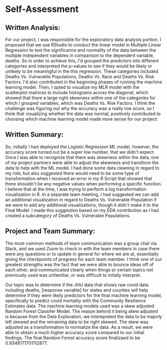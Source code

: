 # Self-Assessment

## Written Analysis: 

For our project, I was responsible for the exploratory data analysis portion. I proposed that we use RStudio to conduct the linear model in Multiple Linear Regression to test the significance and normality of the data between the multiple independent variables in comparison to the dependent variable, deaths. So in order to achieve this, I'd grouped the predictors into different categories and interpreted the p-values to see if they would be likely or unlikely to be meaningful in the this regression. These categories included Deaths Vs. Vulnerable Populations, Deaths Vs. Race and Deaths Vs. Risk Factors. I'd also contributed in the beginning phases of running the machine learning model. Then, I opted to visualize my MLR model with the scatterplot matrices to include histograms across the diagonal, which showed that there a large right skewness within one of the categories for which I grouped variables, which was Deaths Vs. Risk Factors. I think the challenge was figuring out why the accuracy was a really low score, so I think that visualizing whether the data was normal, positively contributed to choosing which machine learning model made more sense for our project. 

## Written Summary: 

So, initially I had deployed the Logistic Regression ML model, however, the accuracy score turned out be a super low number, that we didn't expect. Once I was able to recognize that there was skewness within the data, one of my project partners were able to adjust the skewness and transform the data to help with the ML model. 
I had done some data cleaning in regard to my role, but also suggested there would need to be some type of transformation when I received an error in my R Script that showed that there shouldn't be any negative values when performing a specific function. I believe that at the time, I was trying to perform a log transformation visualization in R. 
In a separate team meeting, I had suggested we can add an additional visualization in regard to Deaths Vs. Vulnerable Population if we were to add any additional visualizations, though it didn't make it to the Final Model. I made this suggestion based on my EDA contribution as I had created a subcategory of Deaths Vs. Vulnerable Populations. 

## Project and Team Summary: 

The most common methods of team communication was a group chat via Slack, and we used Zoom to check in with the team members in case there were any questions or to update in general for where we are at, essentially giving the checkpoints of progress for each team member. I think one of our greatest strengths was the fact that we were able to bounce ideas off of each other, and communicated clearly when things or certain topics not previously used was unfamiliar, or was difficult to initally interpret. 

Our topic was to determine if the JHU data that shows raw covid data including deaths, [response variable] for states and counties will help determine if they were likely predictors for the final machine learning model, specifically to predict covid mortality with the Community Resilience Estimates data. The machine learning models used was a skew adjusted Random Forest Classifer Model. The reason behind it being skew adjusted is because from the Data Exploration, we interepreted the data to be majorly left skewed and the remaining data to be right skewed. The skew was adjusted as a transformation to normalize the data. 
As a result, we were able to obtain a much higher accuracy score compared to our initial findings. The final Random Forest accuracy score finalizaed to be 0.9348171701112877. 

